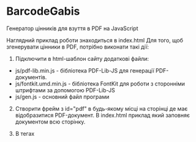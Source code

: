 # BarcodeGabis
Генератор цінників для взуття в PDF на JavaScript

Наглядний приклад роботи знаходиться в index.html
Для того, щоб згенерувати цінники в PDF, потрібно виконати такі дії:
1. Підключити в html-шаблон сайту додаткові файли:
  - js/pdf-lib.min.js - бібліотека PDF-Lib-JS для генерації PDF-документів.
  - js/fontkit.umd.min.js - бібліотека FontKit для роботи з сторонніми штрифтами за допомогою PDF-Lib-JS
  - js/gen.js - основний файл програми

2. Створити фрейм з id="pdf" в будь-якому місці на сторінці де має відобразитися PDF-документ. В index.html приклад який заповняє документом всю сторінку.
3. В тегах <script> на сторінці або в js-файлі створити масив з інформацією про цінники, які потрібно згенерувати. Шаблон масиву:

		let barcodes = [
			{
				barcode: 'ШТРИХКОД',
				name: 'НАЗВА ТОВАРУ',
				price: 'ЦІНА ТОВАРУ',
				color: 'КОЛІР ВЗУТТЯ',
				size: 'РОЗМІР ВЗУТТЯ',
				artikle: 'АРТИКУЛ',
				code: 'КОД ТОВАРУ',
				country: 'КРАЇНА-ВИРОБНИК',
				date: 'ДАТА ВИГОТОВЛЕННЯ',
				supplier: 'ПОСТАЧАЛЬНИК',
				importer: 'АДРЕСА ІМПОРТЕРА',
				top: 'ЗОВНІШНІЙ МАТЕРІАЛ',
				center: 'ВНУТРІШНІЙ МАТЕРІАЛ',
				bottom: 'МАТЕРІАЛ ЗНИЗУ'
			 },
			{
				barcode: '4820001157321',
				name: 'Ботинки женские Stilly',
				price: '540,00',
				color: 'Зелений',
				size: '39',
				artikle: '973-4',
				code: '115732',
				country: 'Китай',
				date: '01.01.2022',
				supplier: 'ООО "Trend" China',
				importer: 'Башили, м. Одеса, ринок 7 км. Конт.№10',
				top: 'текстиль + шкіра',
				center: 'шкіра',
				bottom: 'шкіра + інші матеріали'
			}
		];
  
4. Викликати функцію `genGabisBarcode(barcodes)`, де barcodes - масив з цінниками

Думаю зрозуміло, що тип усіх параметрів це рядок (String), але для параметрів top, center і bottom корректим є лише декілька значень:
1. шкіра
2. шкіра з покриттям
3. текстиль
4. інші матеріали
5. текстиль + інші матеріали
6. текстиль + шкіра
7. шкіра + інші матеріали
	
В принципі всі коректні значення для цих параметрів перелічені в константі materialsLetters в js/gen.js:
	
		const materialsLetters = {
		    'шкіра': 'I',
		    'шкіра з покриттям': 'G',
		    'текстиль': 'F',
		    'інші матеріали': 'D',
		    'текстиль + інші матеріали': 'E',
		    'текстиль + шкіра': 'H',
		    'шкіра + інші матеріали': 'J'
		};
		
